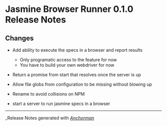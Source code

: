# Jasmine Browser Runner 0.1.0 Release Notes

## Changes

* Add ability to execute the specs in a browser and report results
  - Only programatic access to the feature for now
  - You have to build your own webdriver for now

* Return a promise from start that resolves once the server is up

* Allow file globs from configuration to be missing without blowing up

* Rename to avoid collisions on NPM

* start a server to run jasmine specs in a browser


------

_Release Notes generated with _[Anchorman](http://github.com/infews/anchorman)_
